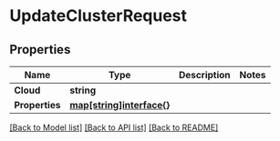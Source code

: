 # UpdateClusterRequest

## Properties
Name | Type | Description | Notes
------------ | ------------- | ------------- | -------------
**Cloud** | **string** |  | 
**Properties** | [**map[string]interface{}**](.md) |  | 

[[Back to Model list]](../README.md#documentation-for-models) [[Back to API list]](../README.md#documentation-for-api-endpoints) [[Back to README]](../README.md)


